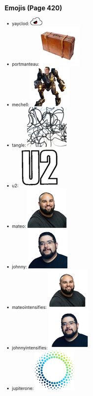 
## Emojis (Page 420)

* yayclod: ![yayclod](output/yayclod.png)
* portmanteau: ![portmanteau](output/portmanteau.png)
* mechell: ![mechell](output/mechell.png)
* tangle: ![tangle](output/tangle.jpg)
* u2: ![u2](output/u2.png)
* mateo: ![mateo](output/mateo.png)
* johnny: ![johnny](output/johnny.png)
* mateointensifies: ![mateointensifies](output/mateointensifies.gif)
* johnnyintensifies: ![johnnyintensifies](output/johnnyintensifies.gif)
* jupiterone: ![jupiterone](output/jupiterone.png)
